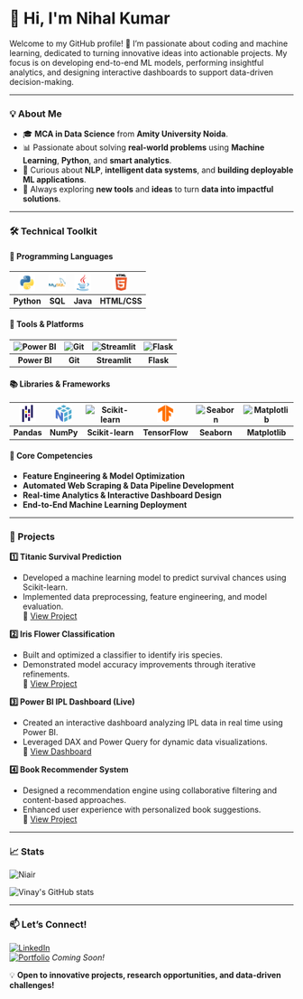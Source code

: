 # 👋 Hi, I'm Nihal Kumar  

Welcome to my GitHub profile! 🚀 I’m passionate about coding and machine learning, dedicated to turning innovative ideas into actionable projects. My focus is on developing end-to-end ML models, performing insightful analytics, and designing interactive dashboards to support data-driven decision-making.

---

### 💡 **About Me**

- 🎓 **MCA in Data Science** from **Amity University Noida**.  
- 📊 Passionate about solving **real-world problems** using **Machine Learning**, **Python**, and **smart analytics**.  
- 🧠 Curious about **NLP**, **intelligent data systems**, and **building deployable ML applications**.  
- 🚀 Always exploring **new tools** and **ideas** to turn **data into impactful solutions**.  

---

### 🛠️ Technical Toolkit  

#### 🚀 **Programming Languages**  
<div align="center">  

| <img src="https://raw.githubusercontent.com/devicons/devicon/master/icons/python/python-original.svg" width="30" title="Python"/> | <img src="https://raw.githubusercontent.com/devicons/devicon/master/icons/mysql/mysql-original-wordmark.svg" width="30" title="SQL"/> | <img src="https://raw.githubusercontent.com/devicons/devicon/master/icons/java/java-original.svg" width="30" title="Java"/> | <img src="https://raw.githubusercontent.com/devicons/devicon/master/icons/html5/html5-original-wordmark.svg" width="30" title="HTML/CSS"/> |  
|:---:|:---:|:---:|:---:|  
| **Python** | **SQL** | **Java** | **HTML/CSS** |  

</div>  

#### 🧰 **Tools & Platforms**  
<div align="center">  

| <img src="https://img.icons8.com/color/48/000000/power-bi.png" width="30" title="Power BI"/> | <img src="https://www.vectorlogo.zone/logos/git-scm/git-scm-icon.svg" width="30" title="Git"/> | <img src="https://streamlit.io/images/brand/streamlit-logo-secondary-colormark-darktext.svg" width="70" title="Streamlit"/> | <img src="https://flask.palletsprojects.com/en/2.2.x/_images/flask-logo.png" width="60" title="Flask"/> |  
|:---:|:---:|:---:|:---:|  
| **Power BI** | **Git** | **Streamlit** | **Flask** |  

</div>  

#### 📚 **Libraries & Frameworks**  
<div align="center">  

| <img src="https://raw.githubusercontent.com/devicons/devicon/master/icons/pandas/pandas-original.svg" width="30" title="Pandas"/> | <img src="https://raw.githubusercontent.com/devicons/devicon/master/icons/numpy/numpy-original.svg" width="30" title="NumPy"/> | <img src="https://upload.wikimedia.org/wikipedia/commons/0/05/Scikit_learn_logo_small.svg" width="30" title="Scikit-learn"/> | <img src="https://raw.githubusercontent.com/devicons/devicon/master/icons/tensorflow/tensorflow-original.svg" width="30" title="TensorFlow"/> | <img src="https://seaborn.pydata.org/_images/logo-mark-lightbg.svg" width="30" title="Seaborn"/> | <img src="https://upload.wikimedia.org/wikipedia/commons/8/84/Matplotlib_icon.svg" width="30" title="Matplotlib"/> |  
|:---:|:---:|:---:|:---:|:---:|:---:|  
| **Pandas** | **NumPy** | **Scikit-learn** | **TensorFlow** | **Seaborn** | **Matplotlib** |  

</div>  

#### 🎯 **Core Competencies**  
- **Feature Engineering & Model Optimization**
- **Automated Web Scraping & Data Pipeline Development**
- **Real-time Analytics & Interactive Dashboard Design**
- **End-to-End Machine Learning Deployment**  

---

### 🚀 Projects

**1️⃣ Titanic Survival Prediction**  
- Developed a machine learning model to predict survival chances using Scikit-learn.  
- Implemented data preprocessing, feature engineering, and model evaluation.  
🔗 [View Project](#)

**2️⃣ Iris Flower Classification**  
- Built and optimized a classifier to identify iris species.  
- Demonstrated model accuracy improvements through iterative refinements.  
🔗 [View Project](#)

**3️⃣ Power BI IPL Dashboard (Live)**  
- Created an interactive dashboard analyzing IPL data in real time using Power BI.  
- Leveraged DAX and Power Query for dynamic data visualizations.  
🔗 [View Dashboard](#)

**4️⃣ Book Recommender System**  
- Designed a recommendation engine using collaborative filtering and content-based approaches.  
- Enhanced user experience with personalized book suggestions.  
🔗 [View Project](#)

---

### 📈 Stats

<p align="left"> 
    <img src="https://komarev.com/ghpvc/?username=Niair&label=Profile%20views&color=0e75b6&style=flat" alt="Niair" /> 
</p>

![Vinay's GitHub stats](https://github-readme-stats.vercel.app/api?username=Niair&show_icons=true&theme=radical)

---

### 📫 Let’s Connect!

[![LinkedIn](https://img.shields.io/badge/LinkedIn-Connect-%230A66C2)](https://linkedin.com/in/yourprofile)  
[![Portfolio](https://img.shields.io/badge/Portfolio-Visit-%23FF4088)](https://yourportfolio.com) *Coming Soon!*

💡 **Open to innovative projects, research opportunities, and data-driven challenges!**
